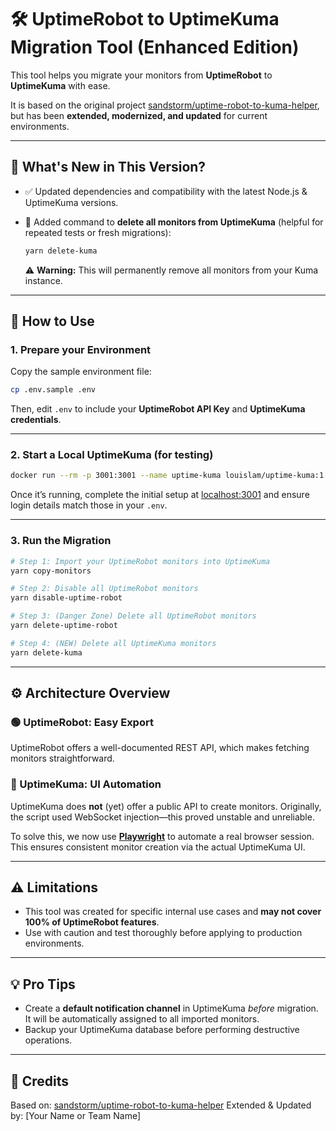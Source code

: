 # 🛠️ UptimeRobot to UptimeKuma Migration Tool (Enhanced Edition)

This tool helps you migrate your monitors from **UptimeRobot** to **UptimeKuma**
with ease.

It is based on the original project
[sandstorm/uptime-robot-to-kuma-helper](https://github.com/sandstorm/uptime-robot-to-kuma-helper),
but has been **extended, modernized, and updated** for current environments.

---

## 🚀 What's New in This Version?

- ✅ Updated dependencies and compatibility with the latest Node.js & UptimeKuma
  versions.
- 🧹 Added command to **delete all monitors from UptimeKuma** (helpful for
  repeated tests or fresh migrations):

  ```bash
  yarn delete-kuma
  ```

  ⚠️ **Warning:** This will permanently remove all monitors from your Kuma
  instance.

---

## 🧩 How to Use

### 1. Prepare your Environment

Copy the sample environment file:

```bash
cp .env.sample .env
```

Then, edit `.env` to include your **UptimeRobot API Key** and **UptimeKuma
credentials**.

---

### 2. Start a Local UptimeKuma (for testing)

```bash
docker run --rm -p 3001:3001 --name uptime-kuma louislam/uptime-kuma:1
```

Once it’s running, complete the initial setup at
[localhost:3001](http://localhost:3001) and ensure login details match those in
your `.env`.

---

### 3. Run the Migration

```bash
# Step 1: Import your UptimeRobot monitors into UptimeKuma
yarn copy-monitors

# Step 2: Disable all UptimeRobot monitors
yarn disable-uptime-robot

# Step 3: (Danger Zone) Delete all UptimeRobot monitors
yarn delete-uptime-robot

# Step 4: (NEW) Delete all UptimeKuma monitors
yarn delete-kuma
```

---

## ⚙️ Architecture Overview

### 🟢 UptimeRobot: Easy Export

UptimeRobot offers a well-documented REST API, which makes fetching monitors
straightforward.

### 🔴 UptimeKuma: UI Automation

UptimeKuma does **not** (yet) offer a public API to create monitors. Originally,
the script used WebSocket injection—this proved unstable and unreliable.

To solve this, we now use **[Playwright](https://playwright.dev/)** to automate
a real browser session. This ensures consistent monitor creation via the actual
UptimeKuma UI.

---

## ⚠️ Limitations

- This tool was created for specific internal use cases and **may not cover 100%
  of UptimeRobot features**.
- Use with caution and test thoroughly before applying to production
  environments.

---

## 💡 Pro Tips

- Create a **default notification channel** in UptimeKuma _before_ migration. It
  will be automatically assigned to all imported monitors.
- Backup your UptimeKuma database before performing destructive operations.

---

## 🤝 Credits

Based on:
[sandstorm/uptime-robot-to-kuma-helper](https://github.com/sandstorm/uptime-robot-to-kuma-helper)
Extended & Updated by: \[Your Name or Team Name]
